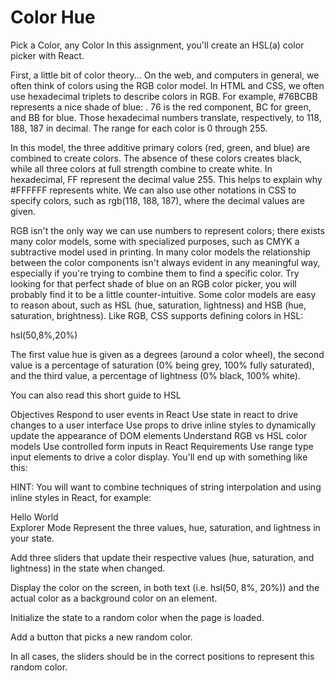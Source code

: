 # Color Hue

Pick a Color, any Color
In this assignment, you'll create an HSL(a) color picker with React.

First, a little bit of color theory...
On the web, and computers in general, we often think of colors using the RGB color model. In HTML and CSS, we often use hexadecimal triplets to describe colors in RGB. For example, #76BCBB represents a nice shade of blue: . 76 is the red component, BC for green, and BB for blue. Those hexadecimal numbers translate, respectively, to 118, 188, 187 in decimal. The range for each color is 0 through 255.

In this model, the three additive primary colors (red, green, and blue) are combined to create colors. The absence of these colors creates black, while all three colors at full strength combine to create white. In hexadecimal, FF represent the decimal value 255. This helps to explain why #FFFFFF represents white. We can also use other notations in CSS to specify colors, such as rgb(118, 188, 187), where the decimal values are given.

RGB isn't the only way we can use numbers to represent colors; there exists many color models, some with specialized purposes, such as CMYK a subtractive model used in printing. In many color models the relationship between the color components isn't always evident in any meaningful way, especially if you're trying to combine them to find a specific color. Try looking for that perfect shade of blue on an RGB color picker, you will probably find it to be a little counter-intuitive. Some color models are easy to reason about, such as HSL (hue, saturation, lightness) and HSB (hue, saturation, brightness). Like RGB, CSS supports defining colors in HSL:

hsl(50,8%,20%)

The first value hue is given as a degrees (around a color wheel), the second value is a percentage of saturation (0% being grey, 100% fully saturated), and the third value, a percentage of lightness (0% black, 100% white).

You can also read this short guide to HSL

Objectives
Respond to user events in React
Use state in react to drive changes to a user interface
Use props to drive inline styles to dynamically update the appearance of DOM elements
Understand RGB vs HSL color models
Use controlled form inputs in React
Requirements
Use range type input elements to drive a color display. You'll end up with something like this:

HINT: You will want to combine techniques of string interpolation and using inline styles in React, for example:

<div style={{ backgroundColor: `hsl(50,8%,20%)` }} >
  Hello World
</div>
Explorer Mode
 Represent the three values, hue, saturation, and lightness in your state.

Add three sliders that update their respective values (hue, saturation, and lightness) in the state when changed.

Display the color on the screen, in both text (i.e. hsl(50, 8%, 20%)) and the actual color as a background color on an element.

Initialize the state to a random color when the page is loaded.

Add a button that picks a new random color.

In all cases, the sliders should be in the correct positions to represent this random color.
